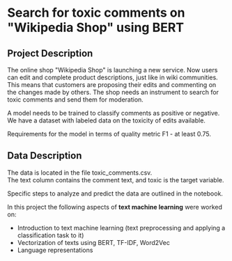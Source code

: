 # Search for toxic comments on "Wikipedia Shop" using BERT

## Project Description
The online shop "Wikipedia Shop" is launching a new service. Now users can edit and complete product descriptions, just like in wiki communities. This means that customers are proposing their edits and commenting on the changes made by others. The shop needs an instrument to search for toxic comments and send them for moderation.

A model needs to be trained to classify comments as positive or negative. We have a dataset with labeled data on the toxicity of edits available.

Requirements for the model in terms of quality metric F1 - at least 0.75.

## Data Description

The data is located in the file toxic_comments.csv.  
The text column contains the comment text, and toxic is the target variable.

Specific steps to analyze and predict the data are outlined in the notebook.  

In this project the following aspects of **text machine learning** were worked on:      
- Introduction to text machine learning (text preprocessing and applying a classification task to it)   
- Vectorization of texts using BERT, TF-IDF, Word2Vec  
- Language representations